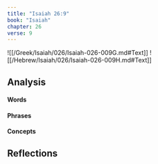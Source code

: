 ```yaml
---
title: "Isaiah 26:9"
book: "Isaiah"
chapter: 26
verse: 9
---
```

![[/Greek/Isaiah/026/Isaiah-026-009G.md#Text]]
![[/Hebrew/Isaiah/026/Isaiah-026-009H.md#Text]]

## Analysis

#### Words

#### Phrases

#### Concepts

## Reflections
